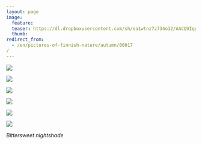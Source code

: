 ```yaml
---
layout: page
image:
  feature:
  teaser: https://dl.dropboxusercontent.com/sh/ea1wtnz7z734o12/AACQUIqgBNINPQ3Q2k_s4-iMa/luontokuvat/syksy/2/DS31861-245px.jpg
  thumb:
redirect_from:
  - /en/pictures-of-finnish-nature/autumn/00017/
---
```


[![](https://dl.dropboxusercontent.com/sh/ea1wtnz7z734o12/AACHm6jx4P4AXVuB47Bo9BlLa/luontokuvat/syksy/2/DS27055-800px.jpg)](https://dl.dropboxusercontent.com/sh/ea1wtnz7z734o12/AADICS1rb7if0s2ylvR55VPca/luontokuvat/syksy/2/DS27055.jpg)

[![](https://dl.dropboxusercontent.com/sh/ea1wtnz7z734o12/AABj_jZuUHR-2P0Hpa8ugouRa/luontokuvat/syksy/2/DS27054-800px.jpg)](https://dl.dropboxusercontent.com/sh/ea1wtnz7z734o12/AACDqNNykfOmOT2tF7ts8Ltsa/luontokuvat/syksy/2/DS27054.jpg)

[![](https://dl.dropboxusercontent.com/sh/ea1wtnz7z734o12/AABWG_iMJsJF2RTBpCpdiFMOa/luontokuvat/syksy/2/DS27046-800px.jpg)](https://dl.dropboxusercontent.com/sh/ea1wtnz7z734o12/AADyhfZZMphhLm84oWRnxf53a/luontokuvat/syksy/2/DS27046.jpg)

[![](https://dl.dropboxusercontent.com/sh/ea1wtnz7z734o12/AAAtBt8rnN7Y-wN4FBXc-9RHa/luontokuvat/syksy/2/DS31792-800px.jpg)](https://dl.dropboxusercontent.com/sh/ea1wtnz7z734o12/AAAfQ9MFEmAk7_T-lCN_kWyra/luontokuvat/syksy/2/DS31792.jpg)

[![](https://dl.dropboxusercontent.com/sh/ea1wtnz7z734o12/AACFvJy24vMpYjTh1YcVLSC4a/luontokuvat/syksy/2/DS31798-800px.jpg)](https://dl.dropboxusercontent.com/sh/ea1wtnz7z734o12/AADpbBt5THxfbtpIO7GZ3lOaa/luontokuvat/syksy/2/DS31798.jpg)

[![](https://dl.dropboxusercontent.com/sh/ea1wtnz7z734o12/AABZGd-YyGsFh0D6EFXhIequa/luontokuvat/syksy/2/DS31861-800px.jpg)](https://dl.dropboxusercontent.com/sh/ea1wtnz7z734o12/AADpgQt1TdS1L0aOE6t_i2SSa/luontokuvat/syksy/2/DS31861.jpg)

*Bittersweet nightshade*
